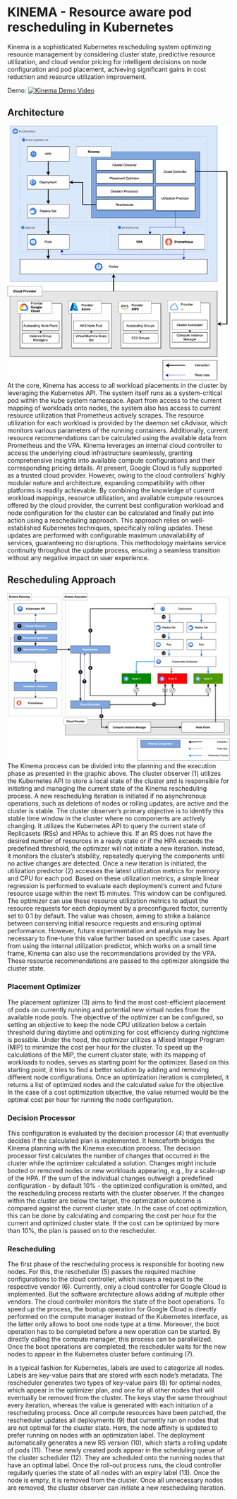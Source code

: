 # KINEMA - Resource aware pod rescheduling in Kubernetes

Kinema is a sophisticated Kubernetes rescheduling system optimizing resource management by considering cluster state, predictive resource utilization, and cloud vendor pricing for intelligent decisions on node configuration and pod placement, achieving significant gains in cost reduction and resource utilization improvement.

Demo: 
[![Kinema Demo Video](img.youtube.com/vi/COywXBPQTlI/0.jpg)](https://www.youtube.com/watch?v=COywXBPQTlI) 

## Architecture 
![ALT TEXT](docs/architecture_overview.png)
At the core, Kinema has access to all workload placements in the cluster by leveraging the Kubernetes API. The system itself runs as a system-critical pod within the kube system namespace.
Apart from access to the current mapping of workloads onto nodes, the system also has access to current resource utilization that Prometheus actively scrapes. The resource utilization for each workload is provided by the daemon set cAdvisor, which monitors various parameters of the running containers. Additionally, current resource recommendations can be calculated using the available data from Prometheus and the VPA.
Kinema leverages an internal cloud controller to access the underlying cloud infrastructure seamlessly, granting comprehensive insights into available compute configurations and their corresponding pricing details. At present, Google Cloud is fully supported as a trusted cloud provider. However, owing to the cloud controllers’ highly modular nature and architecture, expanding compatibility with other platforms is readily achievable.
By combining the knowledge of current workload mappings, resource utilization, and available compute resources offered by the cloud provider, the current best configuration workload and node configuration for the cluster can be calculated and finally put into action using a rescheduling approach. This approach relies on well-established Kubernetes techniques, specifically rolling updates. These updates are performed with configurable maximum unavailability of services, guaranteeing no disruptions. This methodology maintains service continuity throughout the update process, ensuring a seamless transition without any negative impact on user experience.  

## Rescheduling Approach  
![ALT TEXT](docs/rescheduling_sequence.png)
The Kinema process can be divided into the planning and the execution phase as presented in the graphic above.
The cluster observer (1) utilizes the Kubernetes API to store a local state of the cluster and is responsible for initiating and managing the current state of the Kinema rescheduling process. A new rescheduling iteration is initiated if no asynchronous operations, such as deletions of nodes or rolling updates, are active and the cluster is stable. The cluster observer’s primary objective is to identify this stable time window in the cluster where no components are actively changing. It utilizes the Kubernetes API to query the current state of Replicasets (RSs) and HPAs to achieve this. If an RS does not have the desired number of resources in a ready state or if the HPA exceeds the predefined threshold, the optimizer will not initiate a new iteration. Instead, it monitors the cluster’s stability, repeatedly querying the components until no active changes are detected.
Once a new iteration is initiated, the utilization predictor (2) accesses the latest utilization metrics for memory and CPU for each pod. Based on these utilization metrics, a simple linear regression is performed to evaluate each deployment’s current and future resource usage within the next 15 minutes. This window can be configured. The optimizer can use these resource utilization metrics to adjust the resource requests for each deployment by a preconfigured factor, currently set to 0.1 by default. The value was chosen, aiming to strike a balance between conserving initial resource requests and ensuring optimal performance. However, future experimentation and analysis may be necessary to fine-tune this value further based on specific use cases. Apart from using the internal utilization predictor, which works on a small time frame, Kinema can also use the recommendations provided by the VPA. These resource recommendations are passed to the optimizer alongside the cluster state. 

### Placement Optimizer 
The placement optimizer (3) aims to find the most cost-efficient placement of pods on currently running and potential new virtual nodes from the available node pools. The objective of the optimizer can be configured, so setting an objective to keep the node CPU utilization below a certain threshold during daytime and optimizing for cost efficiency during nighttime is possible. Under the hood, the optimizer utilizes a Mixed Integer Program (MIP) to minimize the cost per hour for the cluster. To speed up the calculations of the MIP, the current cluster state, with its mapping of workloads to nodes, serves as starting point for the optimizer. Based on this starting point, it tries to find a better solution by adding and removing different node configurations. Once an optimization iteration is completed, it returns a list of optimized nodes and the calculated value for the objective. In the case of a cost optimization objective, the value returned would be the optimal cost per hour for running the node configuration. 


### Decision Processor 
This configuration is evaluated by the decision processor (4) that eventually decides if the calculated plan is implemented. It henceforth bridges the Kinema planning with the Kinema execution process. The decision processor first calculates the number of changes that occurred in the cluster while the optimizer calculated a solution. Changes might include booted or removed nodes or new workloads appearing, e.g., by a scale-up of the HPA. If the sum of the individual changes outweigh a predefined configuration - by default 10% - the optimized configuration is omitted, and the rescheduling process restarts with the cluster observer. If the changes within the cluster are below the target, the optimization outcome is compared against the current cluster state. In the case of cost optimization, this can be done by calculating and comparing the cost per hour for the current and optimized cluster state. If the cost can be optimized by more than 10%, the plan is passed on to the rescheduler.

### Rescheduling 
The first phase of the rescheduling process is responsible for booting new nodes. For this, the rescheduler (5) passes the required machine configurations to the cloud controller, which issues a request to the respective vendor (6). Currently, only a cloud controller for Google Cloud is implemented. But the software architecture allows adding of multiple other vendors. The cloud controller monitors the state of the boot operations. To speed up the process, the bootup operation for Google Cloud is directly performed on the compute manager instead of the Kubernetes interface, as the latter only allows to boot one node type at a time. Moreover, the boot operation has to be completed before a new operation can be started. By directly calling the compute manager, this process can be parallelized. Once the boot operations are completed, the rescheduler waits for the new nodes to appear in the Kubernetes cluster before continuing (7). 

In a typical fashion for Kubernetes, labels are used to categorize all nodes. Labels are key-value pairs that are stored with each node’s metadata. The rescheduler generates two types of key-value pairs (8) for optimal nodes, which appear in the optimizer plan, and one for all other nodes that will eventually be removed from the cluster. The keys stay the same throughout every iteration, whereas the value is generated with each initiation of a rescheduling process.
Once all compute resources have been patched, the rescheduler updates all deployments (9) that currently run on nodes that are not optimal for the cluster state. Here, the node affinity is updated to prefer running on nodes with an optimization label. The deployment automatically generates a new RS version (10), which starts a rolling update of pods (11). These newly created pods appear in the scheduling queue of the cluster scheduler (12). They are scheduled onto the running nodes that have an optimal label.
Once the roll-out process runs, the cloud controller regularly queries the state of all nodes with an expiry label (13). Once the node is empty, it is removed from the cluster. Once all unnecessary nodes are removed, the cluster observer can initiate a new rescheduling iteration.

